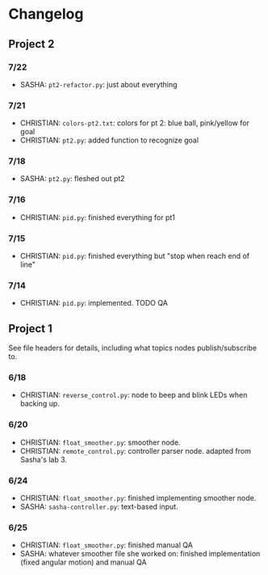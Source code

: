 # Changelog
## Project 2
### 7/22
- SASHA: `pt2-refactor.py`: just about everything
### 7/21
- CHRISTIAN: `colors-pt2.txt`: colors for pt 2: blue ball, pink/yellow for goal
- CHRISTIAN: `pt2.py`: added function to recognize goal
### 7/18
- SASHA: `pt2.py`: fleshed out pt2
### 7/16
- CHRISTIAN: `pid.py`: finished everything for pt1
### 7/15
- CHRISTIAN: `pid.py`: finished everything but "stop when reach end of line"
### 7/14
- CHRISTIAN: `pid.py`: implemented. TODO QA

## Project 1
See file headers for details, including what topics nodes publish/subscribe to.

### 6/18
- CHRISTIAN: `reverse_control.py`: node to beep and blink LEDs when backing up. 

### 6/20
- CHRISTIAN: `float_smoother.py`: smoother node.
- CHRISTIAN: `remote_control.py`: controller parser node. adapted from Sasha's lab 3. 

### 6/24
- CHRISTIAN: `float_smoother.py`: finished implementing smoother node.
- SASHA: `sasha-controller.py`: text-based input.

### 6/25
- CHRISTIAN: `float_smoother.py`: finished manual QA
- SASHA: whatever smoother file she worked on: finished implementation (fixed angular motion) and manual QA 

